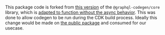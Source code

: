This package code is forked from [this version](https://github.com/dotansimha/graphql-code-generator/tree/%40graphql-codegen/core%402.6.8)
of the `@graphql-codegen/core` library, which is [adapted to function without the async behavior](MAINTENANCE.md). This was done to allow 
codegen to be run during the CDK build process. Ideally this change would be made on [the public package](https://github.com/dotansimha/graphql-code-generator/issues/10149)
and consumed for our usecase.